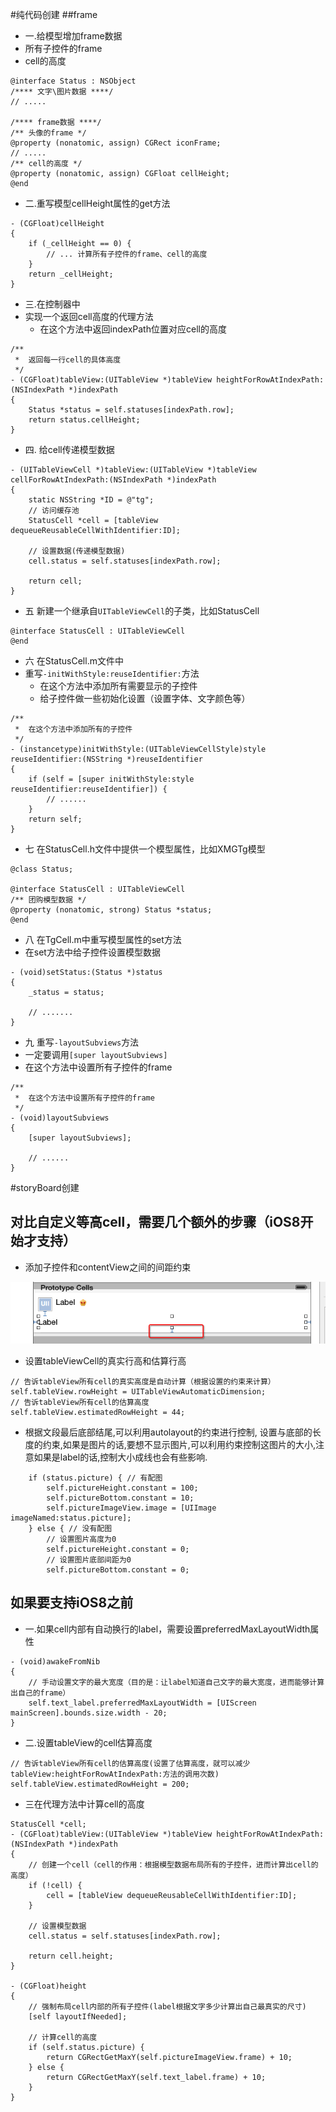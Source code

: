 #纯代码创建
##frame
- 一.给模型增加frame数据
 - 所有子控件的frame
 - cell的高度

```objc
@interface Status : NSObject
/**** 文字\图片数据 ****/
// .....

/**** frame数据 ****/
/** 头像的frame */
@property (nonatomic, assign) CGRect iconFrame;
// .....
/** cell的高度 */
@property (nonatomic, assign) CGFloat cellHeight;
@end
```

- 二.重写模型cellHeight属性的get方法

```objc
- (CGFloat)cellHeight
{
    if (_cellHeight == 0) {
        // ... 计算所有子控件的frame、cell的高度
    }
    return _cellHeight;
}
```

-  三.在控制器中
 - 实现一个返回cell高度的代理方法
    - 在这个方法中返回indexPath位置对应cell的高度

```objc
/**
 *  返回每一行cell的具体高度
 */
- (CGFloat)tableView:(UITableView *)tableView heightForRowAtIndexPath:(NSIndexPath *)indexPath
{
    Status *status = self.statuses[indexPath.row];
    return status.cellHeight;
}
```

-  四. 给cell传递模型数据

```objc
- (UITableViewCell *)tableView:(UITableView *)tableView cellForRowAtIndexPath:(NSIndexPath *)indexPath
{
    static NSString *ID = @"tg";
    // 访问缓存池
    StatusCell *cell = [tableView dequeueReusableCellWithIdentifier:ID];

    // 设置数据(传递模型数据)
    cell.status = self.statuses[indexPath.row];

    return cell;
}
```

- 五 新建一个继承自`UITableViewCell`的子类，比如StatusCell
```objc
@interface StatusCell : UITableViewCell
@end
```
- 六 在StatusCell.m文件中
 - 重写`-initWithStyle:reuseIdentifier:`方法
    - 在这个方法中添加所有需要显示的子控件
    - 给子控件做一些初始化设置（设置字体、文字颜色等）

```objc
/**
 *  在这个方法中添加所有的子控件
 */
- (instancetype)initWithStyle:(UITableViewCellStyle)style reuseIdentifier:(NSString *)reuseIdentifier
{
    if (self = [super initWithStyle:style reuseIdentifier:reuseIdentifier]) {
        // ......
    }
    return self;
}
```

- 七 在StatusCell.h文件中提供一个模型属性，比如XMGTg模型
```objc
@class Status;

@interface StatusCell : UITableViewCell
/** 团购模型数据 */
@property (nonatomic, strong) Status *status;
@end
```

- 八 在TgCell.m中重写模型属性的set方法
- 在set方法中给子控件设置模型数据

```objc
- (void)setStatus:(Status *)status
{
    _status = status;

    // .......
}
```

- 九 重写`-layoutSubviews`方法
- 一定要调用`[super layoutSubviews]`
- 在这个方法中设置所有子控件的frame

```objc
/**
 *  在这个方法中设置所有子控件的frame
 */
- (void)layoutSubviews
{
    [super layoutSubviews];

    // ......
}
```


#storyBoard创建

## 对比自定义等高cell，需要几个额外的步骤（iOS8开始才支持）
- 添加子控件和contentView之间的间距约束


![](Snip20150701_88.png)
- 设置tableViewCell的真实行高和估算行高

```objc
// 告诉tableView所有cell的真实高度是自动计算（根据设置的约束来计算）
self.tableView.rowHeight = UITableViewAutomaticDimension;
// 告诉tableView所有cell的估算高度
self.tableView.estimatedRowHeight = 44;
```


- 根据文段最后底部结尾,可以利用autolayout的约束进行控制,
设置与底部的长度的约束,如果是图片的话,要想不显示图片,可以利用约束控制这图片的大小,注意如果是label的话,控制大小成线也会有些影响.

```obj
    if (status.picture) { // 有配图
        self.pictureHeight.constant = 100;
        self.pictureBottom.constant = 10;
        self.pictureImageView.image = [UIImage imageNamed:status.picture];
    } else { // 没有配图
        // 设置图片高度为0
        self.pictureHeight.constant = 0;
        // 设置图片底部间距为0
        self.pictureBottom.constant = 0;

```



## 如果要支持iOS8之前
- 一.如果cell内部有自动换行的label，需要设置preferredMaxLayoutWidth属性

```objc
- (void)awakeFromNib
{
    // 手动设置文字的最大宽度（目的是：让label知道自己文字的最大宽度，进而能够计算出自己的frame）
    self.text_label.preferredMaxLayoutWidth = [UIScreen mainScreen].bounds.size.width - 20;
}
```

- 二.设置tableView的cell估算高度

```objc
// 告诉tableView所有cell的估算高度(设置了估算高度，就可以减少tableView:heightForRowAtIndexPath:方法的调用次数)
self.tableView.estimatedRowHeight = 200;
```

- 三在代理方法中计算cell的高度

```objc
StatusCell *cell;
- (CGFloat)tableView:(UITableView *)tableView heightForRowAtIndexPath:(NSIndexPath *)indexPath
{
    // 创建一个cell（cell的作用：根据模型数据布局所有的子控件，进而计算出cell的高度）
    if (!cell) {
        cell = [tableView dequeueReusableCellWithIdentifier:ID];
    }

    // 设置模型数据
    cell.status = self.statuses[indexPath.row];

    return cell.height;
}

- (CGFloat)height
{
    // 强制布局cell内部的所有子控件(label根据文字多少计算出自己最真实的尺寸)
    [self layoutIfNeeded];

    // 计算cell的高度
    if (self.status.picture) {
        return CGRectGetMaxY(self.pictureImageView.frame) + 10;
    } else {
        return CGRectGetMaxY(self.text_label.frame) + 10;
    }
}
```


